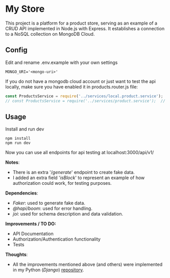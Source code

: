 # My Store

This project is a platform for a product store, serving as an example of a CRUD API implemented in Node.js with Express. It establishes a connection to a NoSQL collection on MongoDB Cloud.

## Config

Edit and rename .env.example with your own settings
    
    MONGO_URI='<mongo-uri>'

If you do not have a mongodb cloud account or just want to test the api locally, make sure you have enabled it in products.router.js file:

```js
const ProductsService = require('../services/local.product.service');  // local, with arrays
// const ProductsService = require('../services/product.service');  // connects to mongodb cloud
```

## Usage

Install and run dev

    npm install
    npm run dev

Now you can use all endpoints for api testing at localhost:3000/api/v1/

**Notes**:

- There is an extra '/*generate*' endpoint to create fake data.
- I added an extra field '*isBlock*' to represent an example of how authorization could work, for testing purposes.

**Dependencies**:

- *Faker*: used to generate fake data.
- *@hapi/boom*: used for error handling.
- *joi*: used for schema description and data validation.

**Improvements / TO DO:**

- API Documentation
- Authorization/Authentication functionality
- Tests 

**Thoughts**:

- All the improvements mentioned above (and others) were implemented in my Python (*Django*) [repository](https://github.com/2Fac3R/crm).
